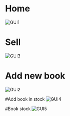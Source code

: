 # Home
![GUI1](https://github.com/SpiritJom/BookStore-management/assets/91005457/5c0210a0-cd9f-4572-be96-af6b36267d29)

# Sell
![GUI3](https://github.com/SpiritJom/BookStore-management/assets/91005457/01557a49-ccbd-440a-a6fd-4e63f3317d41)

# Add new book
![GUI2](https://github.com/SpiritJom/BookStore-management/assets/91005457/6a1799a9-f035-4284-a4c5-727d32f0245d)

#Add book in stock
![GUI4](https://github.com/SpiritJom/BookStore-management/assets/91005457/bc08c9bc-ca58-469a-ad57-68fc36ba442d)

#Book stock
![GUI5](https://github.com/SpiritJom/BookStore-management/assets/91005457/31e7a426-ea5e-428e-b129-b72230fe1943)
